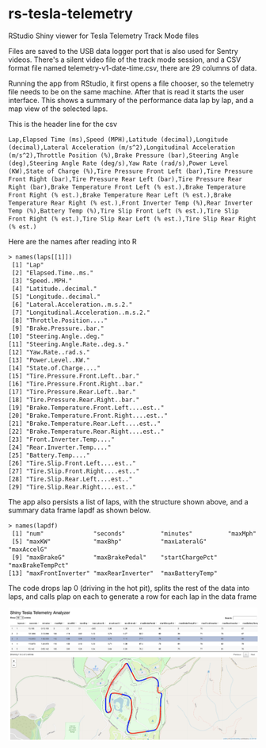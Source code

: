 # rs-tesla-telemetry
RStudio Shiny viewer for Tesla Telemetry Track Mode files

Files are saved to the USB data logger port that is also used for Sentry videos. There's a silent video file of the track mode session, and a CSV format file named telemetry-v1-date-time.csv, there are 29 columns of data.

Running the app from RStudio, it first opens a file chooser, so the telemetry file needs to be on the same machine. After that is read it starts the user interface. This shows a summary of the performance data lap by lap, and a map view of the selected laps.

This is the header line for the csv
```
Lap,Elapsed Time (ms),Speed (MPH),Latitude (decimal),Longitude (decimal),Lateral Acceleration (m/s^2),Longitudinal Acceleration (m/s^2),Throttle Position (%),Brake Pressure (bar),Steering Angle (deg),Steering Angle Rate (deg/s),Yaw Rate (rad/s),Power Level (KW),State of Charge (%),Tire Pressure Front Left (bar),Tire Pressure Front Right (bar),Tire Pressure Rear Left (bar),Tire Pressure Rear Right (bar),Brake Temperature Front Left (% est.),Brake Temperature Front Right (% est.),Brake Temperature Rear Left (% est.),Brake Temperature Rear Right (% est.),Front Inverter Temp (%),Rear Inverter Temp (%),Battery Temp (%),Tire Slip Front Left (% est.),Tire Slip Front Right (% est.),Tire Slip Rear Left (% est.),Tire Slip Rear Right (% est.)
```

Here are the names after reading into R
```
> names(laps[[1]])
 [1] "Lap"                                   
 [2] "Elapsed.Time..ms."                     
 [3] "Speed..MPH."                           
 [4] "Latitude..decimal."                    
 [5] "Longitude..decimal."                   
 [6] "Lateral.Acceleration..m.s.2."          
 [7] "Longitudinal.Acceleration..m.s.2."     
 [8] "Throttle.Position...."                 
 [9] "Brake.Pressure..bar."                  
[10] "Steering.Angle..deg."                  
[11] "Steering.Angle.Rate..deg.s."           
[12] "Yaw.Rate..rad.s."                      
[13] "Power.Level..KW."                      
[14] "State.of.Charge...."                   
[15] "Tire.Pressure.Front.Left..bar."        
[16] "Tire.Pressure.Front.Right..bar."       
[17] "Tire.Pressure.Rear.Left..bar."         
[18] "Tire.Pressure.Rear.Right..bar."        
[19] "Brake.Temperature.Front.Left....est.." 
[20] "Brake.Temperature.Front.Right....est.."
[21] "Brake.Temperature.Rear.Left....est.."  
[22] "Brake.Temperature.Rear.Right....est.." 
[23] "Front.Inverter.Temp...."               
[24] "Rear.Inverter.Temp...."                
[25] "Battery.Temp...."                      
[26] "Tire.Slip.Front.Left....est.."         
[27] "Tire.Slip.Front.Right....est.."        
[28] "Tire.Slip.Rear.Left....est.."          
[29] "Tire.Slip.Rear.Right....est.."  
```
 
The app also persists a list of laps, with the structure shown above, and a summary data frame lapdf as shown below.

```
> names(lapdf)
 [1] "num"              "seconds"          "minutes"          "maxMph"          
 [5] "maxKW"            "maxBhp"           "maxLateralG"      "maxAccelG"       
 [9] "maxBrakeG"        "maxBrakePedal"    "startChargePct"   "maxBrakeTempPct" 
[13] "maxFrontInverter" "maxRearInverter"  "maxBatteryTemp"  
 ```
 
 The code drops lap 0 (driving in the hot pit), splits the rest of the data into laps, and calls plap on each to generate a row for each lap in the data frame
 
 ![Screenshot](rs-tesla-telemetry-screenshot.png)
